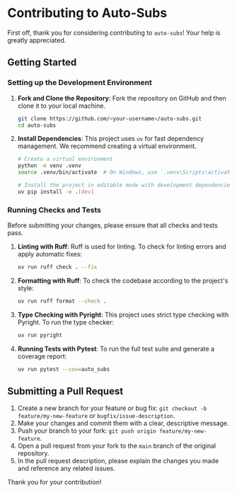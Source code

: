 # Contributing to Auto-Subs

First off, thank you for considering contributing to `auto-subs`! Your help is greatly appreciated.

## Getting Started

### Setting up the Development Environment

1.  **Fork and Clone the Repository**:
    Fork the repository on GitHub and then clone it to your local machine.

    ```bash
    git clone https://github.com/<your-username>/auto-subs.git
    cd auto-subs
    ```

2.  **Install Dependencies**:
    This project uses `uv` for fast dependency management. We recommend creating a virtual environment.

    ```bash
    # Create a virtual environment
    python -m venv .venv
    source .venv/bin/activate  # On Windows, use `.venv\Scripts\activate`

    # Install the project in editable mode with development dependencies
    uv pip install -e .[dev]
    ```

### Running Checks and Tests

Before submitting your changes, please ensure that all checks and tests pass.

1.  **Linting with Ruff**:
    Ruff is used for linting. To check for linting errors and apply automatic fixes:

    ```bash
    uv run ruff check . --fix
    ```

2.  **Formatting with Ruff**:
    To check the codebase according to the project's style:

    ```bash
    uv run ruff format --check .
    ```

3.  **Type Checking with Pyright**:
    This project uses strict type checking with Pyright. To run the type checker:

    ```bash
    uv run pyright
    ```

4.  **Running Tests with Pytest**:
    To run the full test suite and generate a coverage report:

    ```bash
    uv run pytest --cov=auto_subs
    ```

## Submitting a Pull Request

1.  Create a new branch for your feature or bug fix: `git checkout -b feature/my-new-feature` or `bugfix/issue-description`.
2.  Make your changes and commit them with a clear, descriptive message.
3.  Push your branch to your fork: `git push origin feature/my-new-feature`.
4.  Open a pull request from your fork to the `main` branch of the original repository.
5.  In the pull request description, please explain the changes you made and reference any related issues.

Thank you for your contribution!
